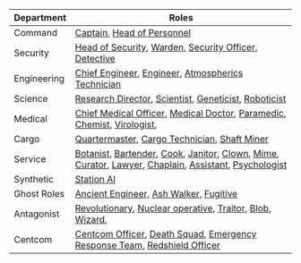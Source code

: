 | Department  | Roles                                                        |
| ----------- | ------------------------------------------------------------ |
| Command     | [Captain](\3_HowToPlay\Jobs\Command_roles\Captain.md), [Head of Personnel](\3_HowToPlay\Jobs\Command_roles\Head-of-Personnel.md) |
| Security    | [Head of Security](\3_HowToPlay\Jobs\Security_roles\Security-Officer.md), [Warden](\3_HowToPlay\Jobs\Security_roles\Warden.md), [Security Officer](\3_HowToPlay\Jobs\Security_roles\Security-Officer.md), [Detective](\3_HowToPlay\Jobs\Security_roles\Detective.md) |
| Engineering | [Chief Engineer](\3_HowToPlay\Jobs\Engineering_roles\Chief-Engineer.md), [Engineer](\3_HowToPlay\Jobs\Engineering_roles\Engineer.md), [Atmospherics Technician](\3_HowToPlay\Jobs\Engineering_roles\Atmospherics-Technician.md) |
| Science     | [Research Director](\3_HowToPlay\Jobs\Science_roles\Research-Director.md), [Scientist](\3_HowToPlay\Jobs\Science_roles\Scientist.md), [Geneticist](\3_HowToPlay\Jobs\Science_roles\Geneticist.md), [Roboticist](\3_HowToPlay\Jobs\Science_roles\Roboticist.md) |
| Medical     | [Chief Medical Officer](\3_HowToPlay\Jobs\Medical_roles\Chief-Medical-Officer.md), [Medical Doctor](\3_HowToPlay\Jobs\Medical_roles\Medical-Doctor.md), [Paramedic](paramedic.md), [Chemist](\3_HowToPlay\Jobs\Medical_roles\Chemist.md), [Virologist](\3_HowToPlay\Jobs\Medical_roles\Virologist.md), |
| Cargo       | [Quartermaster](\3_HowToPlay\Jobs\Cargo_roles\Quartermaster.md), [Cargo Technician](\3_HowToPlay\Jobs\Cargo_roles\Cargo-Technician.md), [Shaft Miner](\3_HowToPlay\Jobs\Cargo_roles\Shaft-Miner.md) |
| Service     | [Botanist](\3_HowToPlay\Jobs\Service_roles\Botanist.md), [Bartender](\3_HowToPlay\Jobs\Service_roles\Bartender.md), [Cook](\3_HowToPlay\Jobs\Service_roles\Cook.md), [Janitor](\3_HowToPlay\Jobs\Service_roles\Janitor.md), [Clown](\3_HowToPlay\Jobs\Civilian_roles\Entertainment_Roles\Clown.md), [Mime](\3_HowToPlay\Jobs\Civilian_roles\Entertainment_Roles\Mime.md), [Curator](\3_HowToPlay\Jobs\Civilian_roles\Entertainment_Roles\Curator.md), [Lawyer](\3_HowToPlay\Jobs\Security_roles\Lawyer.md), [Chaplain](\3_HowToPlay\Jobs\Civilian_roles\Entertainment_Roles\Chaplain.md), [Assistant](\3_HowToPlay\Jobs\Service_roles\Assistant.md), [Psychologist](\3_HowToPlay\Jobs\Medical_roles\Psychologist.md) |
| Synthetic   | [Station AI](\3_HowToPlay\Jobs\Synthetic_roles\Station-AI.md)                                  |
| Ghost Roles | [Ancient Engineer,](Ancient-Engineer.md) [Ash Walker,](AshWalker.md) [Fugitive](\3_HowToPlay\Jobs\Antagonist_roles\Fugitive.md) |
| Antagonist  | [Revolutionary](\3_HowToPlay\Jobs\Antagonist_roles\Cargonia.md), [Nuclear operative](Nuclear-Emergency.md), [Traitor](\3_HowToPlay\Jobs\Antagonist_roles\Traitor.md), [Blob](\3_HowToPlay\Jobs\Antagonist_roles\Blob.md), [Wizard](\3_HowToPlay\Jobs\Antagonist_roles\Wizard.md), |
| Centcom     | [Centcom Officer](\3_HowToPlay\Jobs\Protagonist_roles\Centcom_roles\Central-Command-Officer.md), [Death Squad](\3_HowToPlay\Jobs\Protagonist_roles\Centcom_roles\Death-Squad.md), [Emergency Response Team,](Emergency-Response-Team.md) [Redshield Officer](\3_HowToPlay\Jobs\Protagonist_roles\Centcom_roles\Redshield-Officer.md) |
